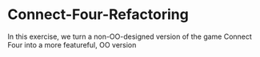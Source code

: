# Connect-Four-Refactoring
In this exercise, we turn a non-OO-designed version of the game Connect Four into a more featureful, OO version
